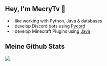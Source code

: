 ## Hey, I'm MecryTv 👋

- I like working with Python, Java & databases
- I develop Discord bots using [Pycord](https://github.com/Pycord-Development/pycord)
- I develop Minecraft Plugins using [Java](https://github.com/topics/java)


## Meine Github Stats
![](https://github-readme-stats.vercel.app/api?username=mecrytv&show_icons=true&theme=radical)
